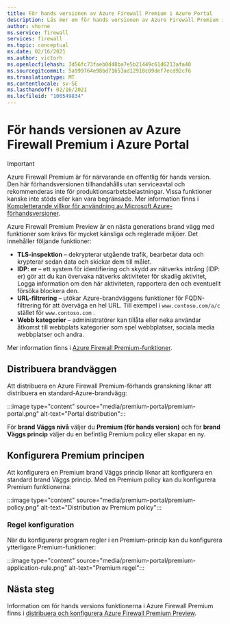 ```yaml
---
title: För hands versionen av Azure Firewall Premium i Azure Portal
description: Läs mer om för hands versionen av Azure Firewall Premium i Azure Portal.
author: vhorne
ms.service: firewall
services: firewall
ms.topic: conceptual
ms.date: 02/16/2021
ms.author: victorh
ms.openlocfilehash: 3d56fc73faeb0d48ba7e5b21449c61d6213afa40
ms.sourcegitcommit: 5a999764e98bd71653ad12918c09def7ecd92cf6
ms.translationtype: MT
ms.contentlocale: sv-SE
ms.lasthandoff: 02/16/2021
ms.locfileid: "100549834"
---
```

# <a name="azure-firewall-premium-preview-in-the-azure-portal"></a>För hands versionen av Azure Firewall Premium i Azure Portal

> [!IMPORTANT]
> Azure Firewall Premium är för närvarande en offentlig för hands version.
> Den här förhandsversionen tillhandahålls utan serviceavtal och rekommenderas inte för produktionsarbetsbelastningar. Vissa funktioner kanske inte stöds eller kan vara begränsade. Mer information finns i [Kompletterande villkor för användning av Microsoft Azure-förhandsversioner](https://azure.microsoft.com/support/legal/preview-supplemental-terms/).

 Azure Firewall Premium Preview är en nästa generations brand vägg med funktioner som krävs för mycket känsliga och reglerade miljöer. Det innehåller följande funktioner:

- **TLS-inspektion** – dekrypterar utgående trafik, bearbetar data och krypterar sedan data och skickar dem till målet.
- **IDP: er** – ett system för identifiering och skydd av nätverks intrång (IDP: er) gör att du kan övervaka nätverks aktiviteter för skadlig aktivitet, Logga information om den här aktiviteten, rapportera den och eventuellt försöka blockera den.
- **URL-filtrering** – utökar Azure-brandväggens funktioner för FQDN-filtrering för att överväga en hel URL. Till exempel i `www.contoso.com/a/c` stället för `www.contoso.com` .
- **Webb kategorier** – administratörer kan tillåta eller neka användar åtkomst till webbplats kategorier som spel webbplatser, sociala media webbplatser och andra.

Mer information finns i [Azure Firewall Premium-funktioner](premium-features.md).

## <a name="deploy-the-firewall"></a>Distribuera brandväggen

Att distribuera en Azure Firewall Premium-förhands granskning liknar att distribuera en standard-Azure-brandvägg:

:::image type="content" source="media/premium-portal/premium-portal.png" alt-text="Portal distribution":::

För **brand Väggs nivå** väljer du **Premium (för hands version)** och för **brand Väggs princip** väljer du en befintlig Premium policy eller skapar en ny.

## <a name="configure-the-premium-policy"></a>Konfigurera Premium principen

Att konfigurera en Premium brand Väggs princip liknar att konfigurera en standard brand Väggs princip. Med en Premium policy kan du konfigurera Premium funktionerna:

:::image type="content" source="media/premium-portal/premium-policy.png" alt-text="Distribution av Premium policy":::

### <a name="rule-configuration"></a>Regel konfiguration

När du konfigurerar program regler i en Premium-princip kan du konfigurera ytterligare Premium-funktioner:

:::image type="content" source="media/premium-portal/premium-application-rule.png" alt-text="Premium regel":::

## <a name="next-steps"></a>Nästa steg

Information om för hands versions funktionerna i Azure Firewall Premium finns i [distribuera och konfigurera Azure Firewall Premium Preview](premium-deploy.md).